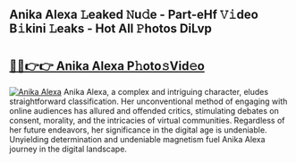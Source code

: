 ## Anika Alexa 𝙻eaked 𝙽u𝚍e - Part-eHf 𝚅𝚒deo B𝚒kini 𝙻eaks - Hot All 𝙿hotos DiLvp

# <h2><a href="http://ld15u4e.urlbe.top/?page=Anika+Alexa">🔗🔗👉👉 Anika Alexa P𝚑oto𝚜Vid𝚎o</a></h2>

[![Anika Alexa](https://i.imgur.com/eBuTRDB.gif)](http://ld15u4e.urlbe.top/?page=Anika+Alexa)
Anika Alexa, a complex and intriguing character, eludes straightforward classification. Her unconventional method of engaging with online audiences has allured and offended critics, stimulating debates on consent, morality, and the intricacies of virtual communities. Regardless of her future endeavors, her significance in the digital age is undeniable. Unyielding determination and undeniable magnetism fuel Anika Alexa journey in the digital landscape.
